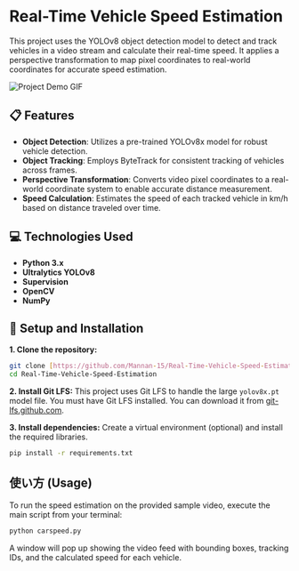 # Real-Time Vehicle Speed Estimation

This project uses the YOLOv8 object detection model to detect and track vehicles in a video stream and calculate their real-time speed. It applies a perspective transformation to map pixel coordinates to real-world coordinates for accurate speed estimation.

![Project Demo GIF](https://via.placeholder.com/600x300.png?text=Add+a+GIF+of+your+project+here!)

## 📋 Features
- **Object Detection**: Utilizes a pre-trained YOLOv8x model for robust vehicle detection.
- **Object Tracking**: Employs ByteTrack for consistent tracking of vehicles across frames.
- **Perspective Transformation**: Converts video pixel coordinates to a real-world coordinate system to enable accurate distance measurement.
- **Speed Calculation**: Estimates the speed of each tracked vehicle in km/h based on distance traveled over time.

## 💻 Technologies Used
- **Python 3.x**
- **Ultralytics YOLOv8**
- **Supervision**
- **OpenCV**
- **NumPy**

## 🚀 Setup and Installation

**1. Clone the repository:**
```bash
git clone [https://github.com/Mannan-15/Real-Time-Vehicle-Speed-Estimation.git](https://github.com/Mannan-15/Real-Time-Vehicle-Speed-Estimation.git)
cd Real-Time-Vehicle-Speed-Estimation
```

**2. Install Git LFS:**
This project uses Git LFS to handle the large `yolov8x.pt` model file. You must have Git LFS installed. You can download it from [git-lfs.github.com](https://git-lfs.github.com).

**3. Install dependencies:**
Create a virtual environment (optional) and install the required libraries.
```bash
pip install -r requirements.txt
```

## 使い方 (Usage)
To run the speed estimation on the provided sample video, execute the main script from your terminal:
```bash
python carspeed.py
```
A window will pop up showing the video feed with bounding boxes, tracking IDs, and the calculated speed for each vehicle.
